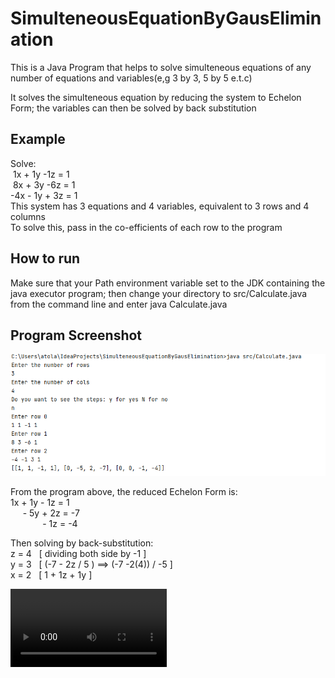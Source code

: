 # SimulteneousEquationByGausElimination
This is a Java Program that helps to solve simulteneous equations of any number of equations and variables(e,g 3 by 3, 5 by 5 e.t.c)

It solves the simulteneous equation by reducing the system to Echelon Form; the variables can then be solved by back substitution

## Example<br>
Solve:<br>
&nbsp;1x + 1y -1z = 1<br>
&nbsp;8x + 3y -6z = 1<br>
-4x - 1y + 3z = 1<br>
This system has 3 equations and 4 variables, equivalent to 3 rows and 4 columns<br>
To solve this, pass in the co-efficients of each row to the program<br>

## How to run
Make sure that your Path environment variable set to the JDK containing the java executor program; then change your directory to src/Calculate.java from the command line and enter java Calculate.java
## Program Screenshot
<img src="/SolvingSimulteneousEquation.png">

From the program above, the reduced Echelon Form is:<br>
1x + 1y - 1z =  1<br>
&nbsp;&nbsp;&nbsp;&nbsp;&nbsp;- 5y + 2z = -7<br>
&nbsp;&nbsp;&nbsp;&nbsp;&nbsp; &nbsp; &nbsp; &nbsp; &nbsp;- 1z = -4<br>
       
Then solving by back-substitution:<br>
z = 4 &nbsp;&nbsp;[ dividing both side by -1 ]<br>
y = 3 &nbsp;&nbsp;[ (-7 - 2z / 5 ) ==> (-7 -2(4)) / -5 ]<br>
x = 2 &nbsp;&nbsp;[ 1 + 1z + 1y ]<br>

<video controls width="250" src="/ux-part2.webm.mov">
Fall back</video>
